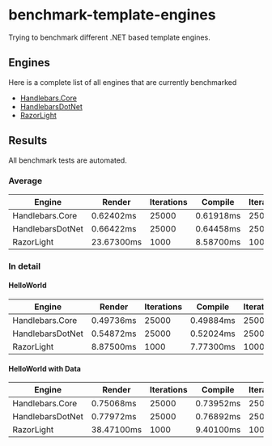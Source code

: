 # benchmark-template-engines
Trying to benchmark different .NET based template engines.

## Engines
Here is a complete list of all engines that are currently benchmarked

* [Handlebars.Core](https://github.com/esskar/handlebars-core)
* [HandlebarsDotNet](https://github.com/rexm/Handlebars.Net)
* [RazorLight](https://github.com/toddams/RazorLight)

## Results
All benchmark tests are automated.

### Average
Engine|Render|Iterations|Compile|Iterations|Compile&Render|Iterations
------|------|----------|-------|----------|--------------|----------
Handlebars.Core|0.62402ms|25000|0.61918ms|25000|0.00126ms|25000
HandlebarsDotNet|0.66422ms|25000|0.64458ms|25000|0.00116ms|25000
RazorLight|23.67300ms|1000|8.58700ms|1000|0.04350ms|1000


### In detail
#### HelloWorld
Engine|Render|Iterations|Compile|Iterations|Compile&Render|Iterations
------|------|----------|-------|----------|--------------|----------
Handlebars.Core|0.49736ms|25000|0.49884ms|25000|0.00020ms|25000
HandlebarsDotNet|0.54872ms|25000|0.52024ms|25000|0.00016ms|25000
RazorLight|8.87500ms|1000|7.77300ms|1000|0.01500ms|1000

#### HelloWorld with Data
Engine|Render|Iterations|Compile|Iterations|Compile&Render|Iterations
------|------|----------|-------|----------|--------------|----------
Handlebars.Core|0.75068ms|25000|0.73952ms|25000|0.00232ms|25000
HandlebarsDotNet|0.77972ms|25000|0.76892ms|25000|0.00216ms|25000
RazorLight|38.47100ms|1000|9.40100ms|1000|0.07200ms|1000


